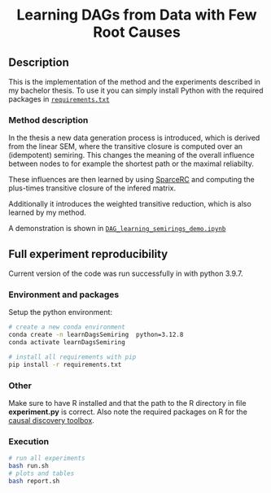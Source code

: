 <div align="center">    
 
# Learning DAGs from Data with Few Root Causes

</div>
 
## Description   
This is the implementation of the method and the experiments described in my bachelor thesis.
To use it you can simply install Python with the required packages in [`requirements.txt`](requirements.txt)

### Method description
In the thesis a new data generation process is introduced, which is derived from the linear SEM, where the transitive closure is computed over an (idempotent) semiring. 
This changes the meaning of the overall influence between nodes to for example the shortest path or the maximal reliabilty. 

These influences are then learned by using [SparceRC](https://github.com/FenTechSolutions/CausalDiscoveryToolbox) and computing the plus-times transitive closure of the infered matrix.

Additionally it introduces the weighted transitive reduction, which is also learned by my method.

A demonstration is shown in [`DAG_learning_semirings_demo.ipynb`](DAG_learning_semirings_demo.ipynb)




## Full experiment reproducibility 
Current version of the code was run successfully in  with python 3.9.7.

### Environment and packages
Setup the python environment:

```bash
# create a new conda environment
conda create -n learnDagsSemiring  python=3.12.8
conda activate learnDagsSemiring

# install all requirements with pip
pip install -r requirements.txt
```

### Other


Make sure to have R installed and that the path to the R directory in file **experiment.py** is correct. Also note the required packages on R for the [causal discovery toolbox](https://fentechsolutions.github.io/CausalDiscoveryToolbox/html/index.html).

<!-- ```bash
R version 4.2.1
install.packages("BiocManager")
BiocManager::install(c("graph", "RBGL"))

install.packages("pcalg")

install.packages(pkgs=pckg, type="source", repos=NULL)
url <- 'https://cran.r-project.org/src/contrib/Archive/SID/SID_1.0.tar.gz'
pckg <- 'SID_1.0.tar.gz'
download.file(url = url, destfile = pckg)
install.packages(pkgs=pckg, type="source", repos=NULL)
library('SID')

q()
``` -->

### Execution   
```bash
# run all experiments
bash run.sh
# plots and tables
bash report.sh
```
